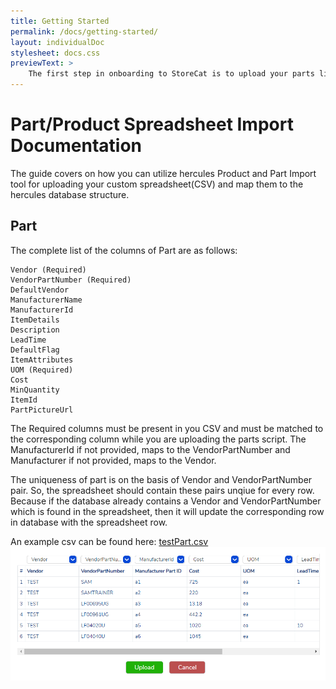 ```yaml
---
title: Getting Started
permalink: /docs/getting-started/
layout: individualDoc
stylesheet: docs.css
previewText: >
    The first step in onboarding to StoreCat is to upload your parts list. This 5 minute guide will help you upload your initial parts and products lists.
---
```


# Part/Product Spreadsheet Import Documentation

The guide covers on how you can utilize hercules Product and Part Import tool for uploading your custom spreadsheet(CSV) and map them to the hercules database structure.

## Part
The complete list of the columns of Part are as follows:
```
Vendor (Required)
VendorPartNumber (Required)
DefaultVendor
ManufacturerName
ManufacturerId
ItemDetails
Description
LeadTime
DefaultFlag
ItemAttributes
UOM (Required)
Cost
MinQuantity
ItemId
PartPictureUrl
```

The Required columns must be present in you CSV and must be matched to the corresponding column while you are uploading the parts script.
The ManufacturerId if not provided, maps to the VendorPartNumber and Manufacturer if not provided, maps to the Vendor.

The uniqueness of part is on the basis of Vendor and VendorPartNumber pair. So, the spreadsheet should contain these pairs unqiue for every row. Because if the database already contains a Vendor and VendorPartNumber which is found in the spreadsheet, then it will update the corresponding row in database with the spreadsheet row.

An example csv can be found here:
[testPart.csv](/downloads/testPart.csv)
![alt text](/img/importPreview.png)
